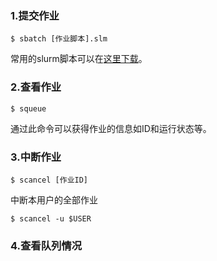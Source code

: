### 1.提交作业

    $ sbatch [作业脚本].slm

常用的slurm脚本可以在[这里下载](常用slurm脚本)。

### 2.查看作业

    $ squeue

通过此命令可以获得作业的信息如ID和运行状态等。

### 3.中断作业

    $ scancel [作业ID]

中断本用户的全部作业

    $ scancel -u $USER

### 4.查看队列情况
